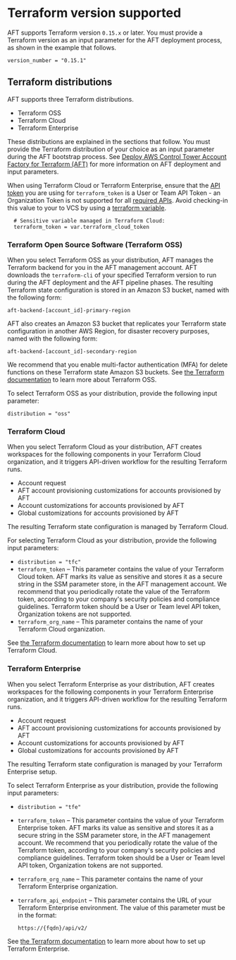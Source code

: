 # Terraform version supported<a name="version-supported"></a>

AFT supports Terraform version `0.15.x` or later\. You must provide a Terraform version as an input parameter for the AFT deployment process, as shown in the example that follows\.

```
version_number = "0.15.1"
```

## Terraform distributions<a name="terraform-distributions"></a>

AFT supports three Terraform distributions\.
+ Terraform OSS
+ Terraform Cloud
+ Terraform Enterprise

These distributions are explained in the sections that follow\. You must provide the Terraform distribution of your choice as an input parameter during the AFT bootstrap process\. See [Deploy AWS Control Tower Account Factory for Terraform \(AFT\)](aft-getting-started.md) for more information on AFT deployment and input parameters\.

When using Terraform Cloud or Terraform Enterprise, ensure that the [API token](https://www.terraform.io/cloud-docs/users-teams-organizations/api-tokens) you are using for `terraform_token` is a User or Team API Token - an Organization Token is not supported for all [required APIs](https://www.terraform.io/cloud-docs/api-docs/configuration-versions). Avoid checking-in this value to your to VCS by using a [terraform variable](https://www.terraform.io/cloud-docs/workspaces/variables/managing-variables).

```
  # Sensitive variable managed in Terraform Cloud:
  terraform_token = var.terraform_cloud_token
```

### Terraform Open Source Software \(Terraform OSS\)<a name="terraform-oss"></a>

When you select Terraform OSS as your distribution, AFT manages the Terraform backend for you in the AFT management account\. AFT downloads the `terraform-cli` of your specified Terraform version to run during the AFT deployment and the AFT pipeline phases\. The resulting Terraform state configuration is stored in an Amazon S3 bucket, named with the following form:

```
aft-backend-[account_id]-primary-region
```

AFT also creates an Amazon S3 bucket that replicates your Terraform state configuration in another AWS Region, for disaster recovery purposes, named with the following form:

```
aft-backend-[account_id]-secondary-region
```

We recommend that you enable multi\-factor authentication \(MFA\) for delete functions on these Terraform state Amazon S3 buckets\. See [the Terraform documentation](https://www.terraform.io/docs/cli/index.html) to learn more about Terraform OSS\.

To select Terraform OSS as your distribution, provide the following input parameter:

```
distribution = "oss"
```

### Terraform Cloud<a name="terraform-cloud"></a>

When you select Terraform Cloud as your distribution, AFT creates workspaces for the following components in your Terraform Cloud organization, and it triggers API\-driven workflow for the resulting Terraform runs\.
+ Account request
+ AFT account provisioning customizations for accounts provisioned by AFT
+ Account customizations for accounts provisioned by AFT
+ Global customizations for accounts provisioned by AFT

The resulting Terraform state configuration is managed by Terraform Cloud\.

For selecting Terraform Cloud as your distribution, provide the following input parameters:
+  `distribution = "tfc"`
+ `terraform_token` – This parameter contains the value of your Terraform Cloud token\. AFT marks its value as sensitive and stores it as a secure string in the SSM parameter store, in the AFT management account\. We recommend that you periodically rotate the value of the Terraform token, according to your company's security policies and compliance guidelines\. Terraform token should be a User or Team level API token, Organization tokens are not supported.
+ `terraform_org_name` – This parameter contains the name of your Terraform Cloud organization\.

See [the Terraform documentation](https://www.terraform.io/docs/cloud/index.html) to learn more about how to set up Terraform Cloud\.

### Terraform Enterprise<a name="terraform-enterprise"></a>

When you select Terraform Enterprise as your distribution, AFT creates workspaces for the following components in your Terraform Enterprise organization, and it triggers API\-driven workflow for the resulting Terraform runs\.
+ Account request
+ AFT account provisioning customizations for accounts provisioned by AFT
+ Account customizations for accounts provisioned by AFT
+ Global customizations for accounts provisioned by AFT

The resulting Terraform state configuration is managed by your Terraform Enterprise setup\.

To select Terraform Enterprise as your distribution, provide the following input parameters:
+  `distribution = "tfe"`
+ `terraform_token` – This parameter contains the value of your Terraform Enterprise token\. AFT marks its value as sensitive and stores it as a secure string in the SSM parameter store, in the AFT management account\. We recommend that you periodically rotate the value of the Terraform token, according to your company's security policies and compliance guidelines\. Terraform token should be a User or Team level API token, Organization tokens are not supported.
+ `terraform_org_name` – This parameter contains the name of your Terraform Enterprise organization\.
+ `terraform_api_endpoint` – This parameter contains the URL of your Terraform Enterprise environment\. The value of this parameter must be in the format:

  ```
  https://{fqdn}/api/v2/
  ```

See [the Terraform documentation](https://www.terraform.io/docs/enterprise/index.html) to learn more about how to set up Terraform Enterprise\.

